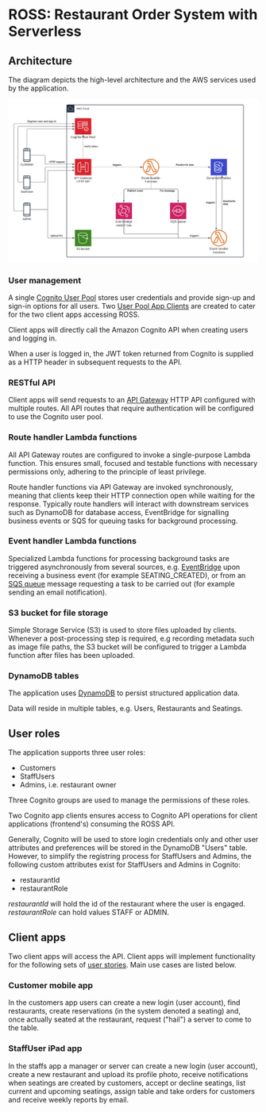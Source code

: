 # ROSS: Restaurant Order System with Serverless

## Architecture

The diagram depicts the high-level architecture and the AWS services used by the application.

![](./img/architecture-high-level.png)

### User management

A single [Cognito User Pool](https://docs.aws.amazon.com/cognito/latest/developerguide/cognito-user-identity-pools.html) stores user credentials and provide sign-up and sign-in options for all users. Two [User Pool App Clients](https://docs.aws.amazon.com/cognito/latest/developerguide/user-pool-settings-client-apps.html) are created to cater for the two client apps accessing ROSS.

Client apps will directly call the Amazon Cognito API when creating users and logging in.

When a user is logged in, the JWT token returned from Cognito is supplied as a HTTP header in subsequent requests to the API.

### RESTful API

Client apps will send requests to an [API Gateway](https://docs.aws.amazon.com/apigateway/latest/developerguide/welcome.html) HTTP API configured with multiple routes. All API routes that require authentication will be configured to use the Cognito user pool.

### Route handler Lambda functions

All API Gateway routes are configured to invoke a single-purpose Lambda function. This ensures small, focused and testable functions with necessary permissions only, adhering to the principle of least privilege.

Route handler functions via API Gateway are invoked synchronously, meaning that clients keep their HTTP connection open while waiting for the response. Typically route handlers will interact with downstream services such as DynamoDB for database access, EventBridge for signalling business events or SQS for queuing tasks for background processing.

### Event handler Lambda functions

Specialized Lambda functions for processing background tasks are triggered asynchronously from several sources, e.g. [EventBridge](https://docs.aws.amazon.com/eventbridge/latest/userguide/what-is-amazon-eventbridge.html) upon receiving a business event (for example SEATING_CREATED), or from an [SQS queue](https://docs.aws.amazon.com/AWSSimpleQueueService/latest/SQSDeveloperGuide/welcome.html) message requesting a task to be carried out (for example sending an email notification).

### S3 bucket for file storage

Simple Storage Service (S3) is used to store files uploaded by clients. Whenever a post-processing step is required, e.g recording metadata such as image file paths, the S3 bucket will be configured to trigger a Lambda function after files has been uploaded.

### DynamoDB tables

The application uses [DynamoDB](https://docs.aws.amazon.com/amazondynamodb/latest/developerguide/Introduction.html) to persist structured application data.

Data will reside in multiple tables, e.g. Users, Restaurants and Seatings.

## User roles

The application supports three user roles:

- Customers
- StaffUsers
- Admins, i.e. restaurant owner

Three Cognito groups are used to manage the permissions of these roles.

Two Cognito app clients ensures access to Cognito API operations for client applications (frontend's) consuming the ROSS API.

Generally, Cognito will be used to store login credentials only and other user attributes and preferences will be stored in the DynamoDB "Users" table. However, to simplify the registring process for StaffUsers and Admins, the following custom attributes exist for StaffUsers and Admins in Cognito:

- restaurantId
- restaurantRole

_restaurantId_ will hold the id of the restaurant where the user is engaged. _restaurantRole_ can hold values STAFF or ADMIN.

## Client apps

Two client apps will access the API. Client apps will implement functionality for the following sets of [user stories](./user-stories.md). Main use cases are listed below.

### Customer mobile app

In the customers app users can create a new login (user account), find restaurants, create reservations (in the system denoted a seating) and, once actually seated at the restaurant, request ("hail") a server to come to the table.

### StaffUser iPad app

In the staffs app a manager or server can create a new login (user account), create a new restaurant and upload its profile photo, receive notifications when seatings are created by customers, accept or decline seatings, list current and upcoming seatings, assign table and take orders for customers and receive weekly reports by email.

